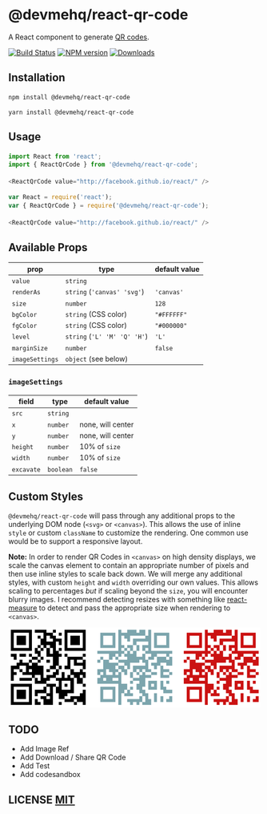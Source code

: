 # @devmehq/react-qr-code

A React component to generate [QR codes](http://en.wikipedia.org/wiki/QR_code).

[![Build Status](https://github.com/devmehq/react-qr-code/actions/workflows/ci.yml/badge.svg)](https://github.com/devmehq/react-qr-code/actions/workflows/ci.yml)
[![NPM version](https://img.shields.io/npm/v/@devmehq/react-qr-code.svg)](https://www.npmjs.com/package/@devmehq/react-qr-code)
[![Downloads](https://img.shields.io/npm/dm/@devmehq/react-qr-code.svg)](https://www.npmjs.com/package/@devmehq/react-qr-code)

## Installation

```npm
npm install @devmehq/react-qr-code
```

```yarn
yarn install @devmehq/react-qr-code
```

## Usage

```typescript
import React from 'react';
import { ReactQrCode } from '@devmehq/react-qr-code';

<ReactQrCode value="http://facebook.github.io/react/" />
```

```js
var React = require('react');
var { ReactQrCode } = require('@devmehq/react-qr-code');

<ReactQrCode value="http://facebook.github.io/react/" />
```

## Available Props

| prop            | type                         | default value |
|-----------------|------------------------------|---------------|
| `value`         | `string`                     |               |
| `renderAs`      | `string` (`'canvas' 'svg'`)  | `'canvas'`    |
| `size`          | `number`                     | `128`         |
| `bgColor`       | `string` (CSS color)         | `"#FFFFFF"`   |
| `fgColor`       | `string` (CSS color)         | `"#000000"`   |
| `level`         | `string` (`'L' 'M' 'Q' 'H'`) | `'L'`         |
| `marginSize`    | `number`                     | `false`       |
| `imageSettings` | `object` (see below)         |               |

### `imageSettings`

| field      | type      | default value     |
|------------|-----------|-------------------|
| `src`      | `string`  |                   |
| `x`        | `number`  | none, will center |
| `y`        | `number`  | none, will center |
| `height`   | `number`  | 10% of `size`     |
| `width`    | `number`  | 10% of `size`     |
| `excavate` | `boolean` | `false`           |

## Custom Styles

`@devmehq/react-qr-code` will pass through any additional props to the underlying DOM node (`<svg>` or `<canvas>`). This allows the use of inline `style` or custom `className` to customize the rendering. One common use would be to support a responsive layout.

**Note:** In order to render QR Codes in `<canvas>` on high density displays, we scale the canvas element to contain an appropriate number of pixels and then use inline styles to scale back down. We will merge any additional styles, with custom `height` and `width` overriding our own values. This allows scaling to percentages *but* if scaling beyond the `size`, you will encounter blurry images. I recommend detecting resizes with something like [react-measure](https://github.com/souporserious/react-measure) to detect and pass the appropriate size when rendering to `<canvas>`.

<img src="./examples/qrcode-demo.png" alt="qrcode-demo">


## TODO
- Add Image Ref
- Add Download / Share QR Code
- Add Test
- Add codesandbox

## LICENSE [MIT](LICENSE.md)
